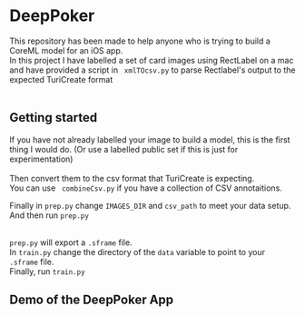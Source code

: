 # DeepPoker


This repository has been made to help anyone who is trying to build a CoreML model for an iOS app. <br/>
In this project I have labelled a set of card images using RectLabel on a mac and have provided a script in ``` xmlTOcsv.py``` to parse Rectlabel's output to the expected TuriCreate format<br/>
<br/>

## Getting started

If you have not already labelled your image to build a model, this is the first thing I would do. (Or use a labelled public set if this is just for experimentation)<br/>
<br/>
Then convert them to the csv format that TuriCreate is expecting.<br/>
You can use ``` combineCsv.py``` if you have a collection of CSV annotaitions.<br/>

Finally in ```prep.py``` change  ```IMAGES_DIR``` and  ```csv_path``` to meet your data setup.<br/>
And then run ```prep.py```<br/>
<br/>

```prep.py``` will export a  ```.sframe``` file. <br/>
In ```train.py``` change the directory of the  ```data``` variable to point to your  ```.sframe``` file. <br/>
Finally, run ```train.py```

## Demo of the DeepPoker App


